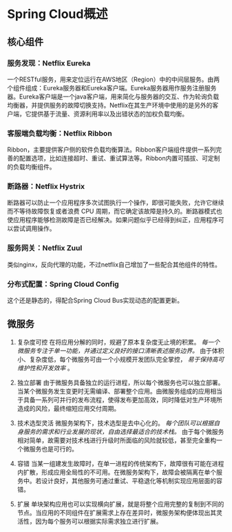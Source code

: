 # Spring Cloud概述

## 核心组件
### 服务发现：Netflix Eureka
一个RESTful服务，用来定位运行在AWS地区（Region）中的中间层服务。由两个组件组成：Eureka服务器和Eureka客户端。Eureka服务器用作服务注册服务器。Eureka客户端是一个java客户端，用来简化与服务器的交互、作为轮询负载均衡器，并提供服务的故障切换支持。Netflix在其生产环境中使用的是另外的客户端，它提供基于流量、资源利用率以及出错状态的加权负载均衡。

### 客服端负载均衡：Netflix Ribbon
Ribbon，主要提供客户侧的软件负载均衡算法。Ribbon客户端组件提供一系列完善的配置选项，比如连接超时、重试、重试算法等。Ribbon内置可插拔、可定制的负载均衡组件。

### 断路器：Netflix Hystrix
断路器可以防止一个应用程序多次试图执行一个操作，即很可能失败，允许它继续而不等待故障恢复或者浪费 CPU 周期，而它确定该故障是持久的。断路器模式也使应用程序能够检测故障是否已经解决。如果问题似乎已经得到纠正，应用程序可以尝试调用操作。

### 服务网关：Netflix Zuul
类似nginx，反向代理的功能，不过netflix自己增加了一些配合其他组件的特性。

### 分布式配置：Spring Cloud Config
这个还是静态的，得配合Spring Cloud Bus实现动态的配置更新。

## 微服务
1. 复杂度可控
	在将应用分解的同时，规避了原本复杂度无止境的积累。 _每一个微服务专注于单一功能，并通过定义良好的接口清晰表述服务边界。_ 由于体积小、复杂度低，每个微服务可由一个小规模开发团队完全掌控， _易于保持高可维护性和开发效率_ 。

2. 独立部署
	由于微服务具备独立的运行进程，所以每个微服务也可以独立部署。当某个微服务发生变更时无需编译、部署整个应用。由微服务组成的应用相当于具备一系列可并行的发布流程，使得发布更加高效，同时降低对生产环境所造成的风险，最终缩短应用交付周期。

3. 技术选型灵活
	微服务架构下，技术选型是去中心化的。 _每个团队可以根据自身服务的需求和行业发展的现状，自由选择最适合的技术栈。_ 由于每个微服务相对简单，故需要对技术栈进行升级时所面临的风险就较低，甚至完全重构一个微服务也是可行的。

4. 容错
	当某一组建发生故障时，在单一进程的传统架构下，故障很有可能在进程内扩散，形成应用全局性的不可用。在微服务架构下，故障会被隔离在单个服务中。若设计良好，其他服务可通过重试、平稳退化等机制实现应用层面的容错。

5. 扩展
	单块架构应用也可以实现横向扩展，就是将整个应用完整的复制到不同的节点。当应用的不同组件在扩展需求上存在差异时，微服务架构便体现出其灵活性，因为每个服务可以根据实际需求独立进行扩展。
